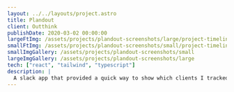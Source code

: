 ```yaml
---
layout: ../../layouts/project.astro
title: Plandout
client: Outthink
publishDate: 2020-03-02 00:00:00
largeFtImg: /assets/projects/plandout-screenshots/large/project-timeline.webp
smallFtImg: /assets/projects/plandout-screenshots/small/project-timeline.webp
smallImgGallery: /assets/projects/plandout-screenshots/small
largeImgGallery: /assets/projects/plandout-screenshots/large
tech: ["react", "tailwind", "typescript"]
description: |
  A slack app that provided a quick way to show which clients I tracked time for in the past week.
---
```

